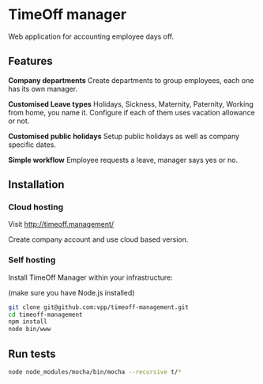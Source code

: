# TimeOff manager

Web application for accounting employee days off.

## Features 

**Company departments**
 Create departments to group employees, each one has its own manager.

**Customised Leave types** 
Holidays, Sickness, Maternity, Paternity, Working from home, you name it. Configure if each of them uses vacation allowance or not.

**Customised public holidays**
Setup public holidays as well as company specific dates.

**Simple workflow**
Employee requests a leave, manager says yes or no.

## Installation

### Cloud hosting

Visit http://timeoff.management/ 

Create company account and use cloud based version.

### Self hosting

Install TimeOff Manager within your infrastructure:

(make sure you have Node.js installed)

```bash
git clone git@github.com:vpp/timeoff-management.git
cd timeoff-management
npm install
node bin/www
```

## Run tests

```bash
node node_modules/mocha/bin/mocha --recursive t/*
```
